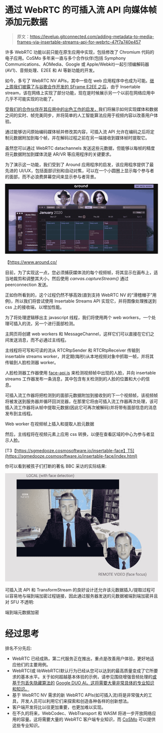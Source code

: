 # 通过 WebRTC 的可插入流 API 向媒体帧添加元数据

> 原文：<https://levelup.gitconnected.com/adding-metadata-to-media-frames-via-insertable-streams-api-for-webrtc-47f7a740e457>

许多 WebRTC 功能以前只能在原生应用中实现，包括修改了 Chromium 代码的电子应用。CoSMo 多年来一直与多个合作伙伴(包括 Symphony Communications、AOMedia、Google 或 Apple/Webkit)一起引领编解码器(AV1)、音频处理、E2EE 和 AI 等新功能的开发。

如今，多亏了 WebRTC NV APIs，其中一些在 web 应用程序中也成为可能。[继上周我们披露了与谷歌合作开发的 SFrame E2EE 之后](https://webrtcbydralex.com/index.php/2020/03/30/secure-frames-sframes-end-to-end-media-encryption-with-webrtc-now-in-chrome/)，由于 Insertable stream，该在网络上实现了部分功能，现在是时候展示另一个以前在网络应用中几乎不可能实现的功能了。

[受我们的合作伙伴在其应用中的出色工作的启发，](https://webrtcbydralex.com/index.php/2020/04/20/around-a-refreshingly-new-approach-to-webrtc-calls-and-meetings/)我们将展示如何实现媒体和数据之间的实时、帧完美同步，并将简单的人工智能算法应用于视频内容以改善用户体验。

通过能够访问原始编码媒体帧并修改其内容，可插入流 API 允许在编码之后将定制元数据附加到每个帧，并在解码过程之前在另一端接收到媒体帧时提取它。

虽然您可以通过 WebRTC datachannels 发送这些元数据，但能够以每帧的精度将元数据附加到媒体流是 AR/VR 等应用程序的关键要求。

为了演示这一功能，我们受到了 Around 应用程序的启发，该应用程序提供了最先进的 UI/UX，包括面部识别和自动对焦，可以在一个小圆圈上显示每个参与者的面部，而不必浪费屏幕空间来显示参与者背景。

![](img/45a446f2da2282cd02c7dd0db9f622ce.png)

【https://www.around.co/ 

目前，为了实现这一点，您必须捕获媒体流的每个视频帧，将其显示在画布上，适当地裁剪和调整其大小，然后使用 *canvas.captureStream()* 通过 peerconnection 发送。

正如你所看到的，这个过程仍然不够高效(直到支持 WebRTC NV 的“滑稽帽子”用例)，所以我们将尝试使用 Insertable Streams API 实现它，并将图像处理推送到 css 上的接收端，以增加性能。

为了将处理逻辑移出主 javascript 线程，我们将使用两个 web workers，一个处理可插入的流，另一个进行面部检测。

主网页将创建 web workers 和 MessageChannel，这样它们可以直接在它们之间发送消息，而不必通过主线程。

主线程将可写和可读的流从 RTCRtpSender 和 RTCRtpReceiver 传输到 insertable streams worker，并定期(每秒)从本地视频对象中抓取一帧，并将其传输到人脸检测器 worker。

人脸检测器工作器使用 [face-api.js](https://github.com/justadudewhohacks/face-api.js/) 来检测视频帧中出现的人脸，并向 insertable streams 工作器发布一条消息，其中包含有关检测到的人脸的位置和大小的信息。

可插入流工作器将把检测到的面部元数据附加到接收到的下一个视频帧，该视频帧将被发送到服务器并循环回浏览器，在那里它将由可插入流工作器再次处理，该可插入流工作器将从帧中提取元数据(因此它可再次被解码)并将带有面部信息的消息发布到主线程。

Web worker 在视频帧上插入和提取人脸元数据

然后，主线程将在视频元素上应用 css 转换，以便在查看区域的中心为参与者显示人脸。

[T3【https://sgmedooze.cosmosoftware.io/insertable-face】T5](https://sgmedooze.cosmosoftware.io/insertable-face/index.html)

你可以看到被孩子们打断的著名 BBC 采访的实际结果:

![](img/b7ce6b28301ee227a074d901ef07fa66.png)

可插入流 API 和 TransformStream 的良好设计还允许该元数据插入/提取过程可以容易地与端到端加密过程链接，因此通过服务器发送的元数据被端到端加密并且对 SFU 不透明:

端到端元数据加密

# 经过思考

排名不分先后:

*   WebRTC 已经成熟，第二代服务正在推出，重点是改善用户体验，更好地适应他们的主要用例。
*   WebRTC(或 libWebRTC)默认行为已经从您可以达到的最高质量变成了它所要求的基本水平。关于如何超越基本体验的示例，请参见围绕增强音频处理的[或基于包丢失隐藏算法的](https://www.around.co/) [Google DUO AI。这将需要大量非常具体的专业知识和知识。](https://ai.googleblog.com/2020/04/improving-audio-quality-in-duo-with.html)
*   基于 WebRTC NV 需求的新 WebRTC APIs(如可插入流)将是非常强大的工具，开发人员可以利用它们来探索和创造各种各样的创新想法。
*   客户端开发将比以往更加重要，也更加难以实现。
*   在不久的将来，WebCodec、WebTransport 和 WASM 将进一步开放网络应用的容量。这将需要大量的 WebRTC 客户端专业知识，而 [CoSMo](https://www.cosmosoftware.io/) 可以提供这些专业知识。